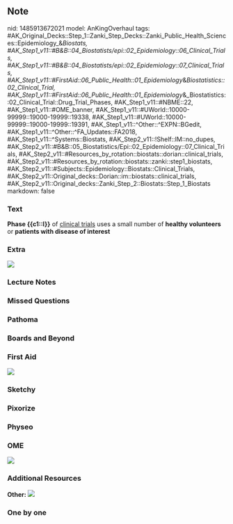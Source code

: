 ## Note
nid: 1485913672021
model: AnKingOverhaul
tags: #AK_Original_Decks::Step_1::Zanki_Step_Decks::Zanki_Public_Health_Sciences::Epidemiology_&_Biostats, #AK_Step1_v11::#B&B::04_Biostatists/epi::02_Epidemiology::06_Clinical_Trials, #AK_Step1_v11::#B&B::04_Biostatists/epi::02_Epidemiology::07_Clinical_Trials, #AK_Step1_v11::#FirstAid::06_Public_Health::01_Epidemiology_&_Biostatistics::02_Clinical_Trial, #AK_Step1_v11::#FirstAid::06_Public_Health::01_Epidemiology_&_Biostatistics::02_Clinical_Trial::Drug_Trial_Phases, #AK_Step1_v11::#NBME::22, #AK_Step1_v11::#OME_banner, #AK_Step1_v11::#UWorld::10000-99999::19000-19999::19338, #AK_Step1_v11::#UWorld::10000-99999::19000-19999::19391, #AK_Step1_v11::^Other::^EXPN::BGedit, #AK_Step1_v11::^Other::^FA_Updates::FA2018, #AK_Step1_v11::^Systems::Biostats, #AK_Step2_v11::!Shelf::IM::no_dupes, #AK_Step2_v11::#B&B::05_Biostatistics/Epi::02_Epidemiology::07_Clinical_Trials, #AK_Step2_v11::#Resources_by_rotation::biostats::dorian::clinical_trials, #AK_Step2_v11::#Resources_by_rotation::biostats::zanki::step1_biostats, #AK_Step2_v11::#Subjects::Epidemiology::Biostats::Clinical_Trials, #AK_Step2_v11::Original_decks::Dorian::im::biostats::clinical_trials, #AK_Step2_v11::Original_decks::Zanki_Step_2::Biostats::Step_1_Biostats
markdown: false

### Text
<div>
  <b>Phase {{c1::I}}</b> of <u>clinical trials</u> uses a small
  number of <b>healthy volunteers</b> or <b>patients with disease
  of interest</b>
</div>

### Extra
<img src="paste-319339408392193.jpg">

### Lecture Notes


### Missed Questions


### Pathoma


### Boards and Beyond


### First Aid
<img src="tmpS4nPDk.png">

### Sketchy


### Pixorize


### Physeo


### OME
<div class="ome-widget">
  <a href="https://onlinemeded.org?ref=anki"><img src=
  "_OME_AnkiFlashcards_General_4.png"></a>
</div>

### Additional Resources
<b>Other:</b> <img src="studies.jpg" class="resizer">

### One by one

